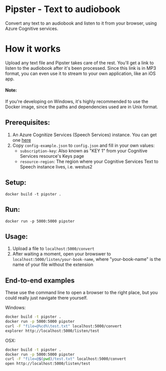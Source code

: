 # Pipster - Text to audiobook
Convert any text to an audiobook and listen to it from your browser, using Azure Cognitive services.

# How it works
Upload any text file and Pipster takes care of the rest. You'll get a link to listen to the audiobook after it's been processed. Since this link is in MP3 format, you can even use it to stream to your own application, like an iOS app.

#### Note:
If you're developing on Windows, it's highly recommended to use the Docker image, since the paths and dependencies used are in Unix format.

## Prerequisites:
1) An Azure Cognitize Services (Speech Services) instance. You can get one <a href="https://azure.microsoft.com/en-us/services/cognitive-services/text-to-speech/" target="_blank">here</a>
2) Copy `config-example.json` to `config.json` and fill in your own values:
    - `subscription-key`: Also known as "KEY 1" from your Cognitive Services resource's Keys page
    - `resource-region`: The region where your Cognitive Services Text to Speech instance lives, i.e. westus2

## Setup:
`docker build -t pipster .`

## Run:
`docker run -p 5000:5000 pipster`

## Usage:
1) Upload a file to `localhost:5000/convert`
2) After waiting a moment, open your browswer to `localhost:5000/listen/your-book-name`, where "your-book-name" is the name of your file without the extension

## End-to-end examples 
These use the command line to open a browser to the right place, but you could really just navigate there yourself.

Windows:
``` bash
docker build -t pipster .
docker run -p 5000:5000 pipster 
curl -F "file=@%cd%\test.txt" localhost:5000/convert
explorer http://localhost:5000/listen/test
```

OSX:
``` bash
docker build -t pipster .
docker run -p 5000:5000 pipster
curl -F "file=@$(pwd)/test.txt" localhost:5000/convert
open http://localhost:5000/listen/test
```
